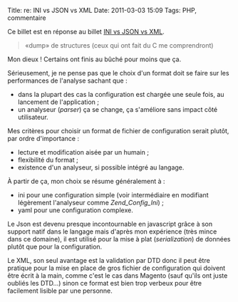 Title: re: INI vs JSON vs XML
Date: 2011-03-03 15:09
Tags: PHP, commentaire

Ce billet est en réponse au billet [INI vs JSON vs
XML](http://www.geek-directeur-technique.com/2011/03/03/ini-vs-json-vs-xml).

> «dump» de structures (ceux qui ont fait du C me comprendront)

Mon dieux ! Certains ont finis au bûché pour moins que ça.

Sérieusement, je ne pense pas que le choix d'un format doit se faire sur les
performances de l'analyse sachant que :

* dans la plupart des cas la configuration est chargée une seule fois, au
lancement de l'application ;
* un analyseur (*parser*) ça se change, ça s'améliore sans impact côté
utilisateur.

Mes critères pour choisir un format de fichier de configuration serait plutôt,
par ordre d'importance :

* lecture et modification aisée par un humain ;
* flexibilité du format ;
* existence d'un analyseur, si possible intégré au langage.

À partir de ça, mon choix se résume généralement à :

* ini pour une configuration simple (voir intermédiaire en modifiant
légèrement l'analyseur comme *Zend\_Config\_Ini*) ;
* yaml pour une configuration complexe.

Le Json est devenu presque incontournable en javascript grâce à son support
natif dans le langage mais d'après mon expérience (très mince dans ce domaine),
il est utilisé pour la mise à plat (*serialization*) de données plutôt que pour
la configuration.

Le XML, son seul avantage est la validation par DTD donc il peut être pratique
pour la mise en place de gros fichier de configuration qui doivent être écrit à
la main, comme c'est le cas dans Magento (sauf qu'ils ont juste oubliés les
DTD…) sinon ce format est bien trop verbeux pour être facilement lisible par
une personne.
